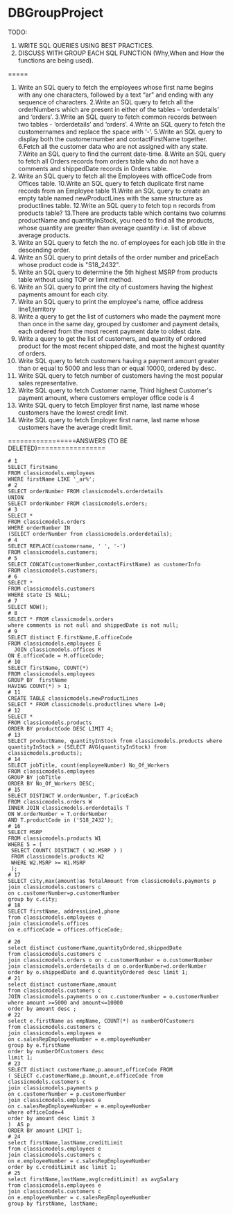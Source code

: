 # DBGroupProject

TODO: 
1. WRITE SQL QUERIES USING BEST PRACTICES.
2. DISCUSS WITH GROUP EACH SQL FUNCTION (Why,When and How the functions are being used).

=====
1. Write an SQL query to fetch the employees whose first name begins with any one characters, followed by a text “ar” and ending with any sequence of characters.
2.Write an SQL query to fetch all the orderNumbers which are present in either of the tables – ‘orderdetails’ and ‘orders’.
3.Write an SQL query to fetch common records between two tables - ‘orderdetails’ and ‘orders’.
4.Write an SQL query to fetch the customernames and replace the space with ‘-’.
5.Write an SQL query to display both the customernumber and contactFirstName together.
6.Fetch all the customer data who are not assigned with any state.
7.Write an SQL query to find the current date-time.
8.Write an SQL query to fetch all Orders records from orders table who do not have a comments and shippedDate records in Orders table.
9. Write an SQL query to fetch all the Employees with officeCode from Offices table.
10.Write an SQL query to fetch duplicate first name records from an Employee table
11.Write an SQL query to create an empty table named newProductLines with the same structure as productlines table.
12.Write an SQL query to fetch top n records from products table?
13.There are products table which contains two columns productName and quantityInStock, you need to find all the products, whose quantity are greater than average quantity i.e. list of above average products.
14. Write an SQL query to fetch the no. of employees for each job title in the descending order.
15. Write an SQL query to print details of the order number and priceEach whose product code is "S18_2432".
16. Write an SQL query to determine the 5th highest MSRP from products table without using TOP or limit method.
17. Write an SQL query to print the city of customers having the highest payments amount for each city.
18. Write an SQL query to print the employee's name, office address line1,territory
19. Write a query to get the list of customers who made the payment more than once in the same day, grouped by customer and payment details, each ordered from the most recent payment date to oldest date.
20. Write a query to get the list of customers, and quantity of ordered product for the most recent shipped date, and most the highest quantity of orders. 
21. Write SQL query to fetch customers  having a payment amount greater than or equal to 5000 and less than or equal 10000, ordered by desc.
22. Write SQL query to fetch number of customers having the most popular sales representative.
23. Write SQL query to fetch Customer name, Third highest Customer's payment amount, where customers employer office code is 4
24. Write SQL query to fetch Employer first name, last name whose customers have the lowest credit limit. 
25. Write SQL query to fetch Employer first name, last name whose customers have the average credit limit. 


=================ANSWERS (TO BE DELETED)=================

```mysql
# 1
SELECT firstname
FROM classicmodels.employees
WHERE firstName LIKE '_ar%';
# 2
SELECT orderNumber FROM classicmodels.orderdetails
UNION
SELECT orderNumber FROM classicmodels.orders;
# 3
SELECT *
FROM classicmodels.orders
WHERE orderNumber IN
(SELECT orderNumber from classicmodels.orderdetails);
# 4
SELECT REPLACE(customername, ' ', '-')
FROM classicmodels.customers;
# 5
SELECT CONCAT(customerNumber,contactFirstName) as customerInfo
FROM classicmodels.customers;
# 6
SELECT *
FROM classicmodels.customers
WHERE state IS NULL;
# 7
SELECT NOW();
# 8
SELECT * FROM classicmodels.orders
where comments is not null and shippedDate is not null;
# 9
SELECT distinct E.firstName,E.officeCode
FROM classicmodels.employees E
  JOIN classicmodels.offices M
ON E.officeCode = M.officeCode;
# 10
SELECT firstName, COUNT(*)
FROM classicmodels.employees
GROUP BY  firstName
HAVING COUNT(*) > 1;
# 11
CREATE TABLE classicmodels.newProductLines
SELECT * FROM classicmodels.productlines where 1=0;
# 12
SELECT *
FROM classicmodels.products
ORDER BY productCode DESC LIMIT 4;
# 13
SELECT productName, quantityInStock from classicmodels.products where quantityInStock > (SELECT AVG(quantityInStock) from classicmodels.products);
# 14
SELECT jobTitle, count(employeeNumber) No_Of_Workers
FROM classicmodels.employees
GROUP BY jobTitle
ORDER BY No_Of_Workers DESC;
# 15
SELECT DISTINCT W.orderNumber, T.priceEach
FROM classicmodels.orders W
INNER JOIN classicmodels.orderdetails T
ON W.orderNumber = T.orderNumber
AND T.productCode in ('S18_2432');
# 16
SELECT MSRP
FROM classicmodels.products W1
WHERE 5 = (
 SELECT COUNT( DISTINCT ( W2.MSRP ) )
 FROM classicmodels.products W2
 WHERE W2.MSRP >= W1.MSRP
 );
# 17
SELECT city,max(amount)as TotalAmount from classicmodels.payments p
join classicmodels.customers c
on c.customerNumber=p.customerNumber
group by c.city;
# 18
SELECT firstName, addressLine1,phone
from classicmodels.employees e
join classicmodels.offices
on e.officeCode = offices.officeCode;

# 20
select distinct customerName,quantityOrdered,shippedDate
from classicmodels.customers c
join classicmodels.orders o on c.customerNumber = o.customerNumber
join classicmodels.orderdetails d on o.orderNumber=d.orderNumber
order by o.shippedDate and d.quantityOrdered desc limit 1;
# 21
select distinct customerName,amount
from classicmodels.customers c
JOIN classicmodels.payments o on c.customerNumber = o.customerNumber
where amount >=5000 and amount<=10000
order by amount desc ;
# 22
select e.firstName as empName, COUNT(*) as numberOfCustomers
from classicmodels.customers c
join classicmodels.employees e
on c.salesRepEmployeeNumber = e.employeeNumber
group by e.firstName
order by numberOfCustomers desc
limit 1;
# 23
SELECT distinct customerName,p.amount,officeCode FROM
( SELECT c.customerName,p.amount,e.officeCode from
classicmodels.customers c
join classicmodels.payments p
on c.customerNumber = p.customerNumber
join classicmodels.employees e
on c.salesRepEmployeeNumber = e.employeeNumber
where officeCode=4
order by amount desc limit 3
)  AS p
ORDER BY amount LIMIT 1;
# 24
select firstName,lastName,creditLimit
from classicmodels.employees e
join classicmodels.customers c
on e.employeeNumber = c.salesRepEmployeeNumber
order by c.creditLimit asc limit 1;
# 25
select firstName,lastName,avg(creditLimit) as avgSalary
from classicmodels.employees e
join classicmodels.customers c
on e.employeeNumber = c.salesRepEmployeeNumber
group by firstName, lastName;
```